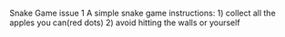 Snake Game issue 1
   A simple snake game
   instructions:
     1) collect all the apples you can(red dots)
     2) avoid hitting the walls or yourself
